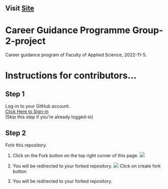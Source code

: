 ## Visit <a href="https://thilinadilshan1.github.io/Group-2-project/">Site</a>

# Career Guidance Programme Group-2-project

Career guidance program of Faculty of Applied Science, 2022-11-5.

# Instructions for contributors...

## Step 1

Log-in to your GitHub account.  
[Click Here to Sign-in](https://github.com/login)  
(Skip this step if you're already logged-in)

## Step 2

Fork this repository.

1. Click on the Fork button on the top right corner of this page.
   <img src="img/img1.png">

2. You will be redirected to your forked repository.
   <img src="img/img2.png">
   Click on create fork button

3. You will be redirected to your forked repository.
